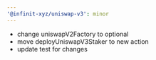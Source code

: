 ```yaml
---
'@infinit-xyz/uniswap-v3': minor
---
```


- change uniswapV2Factory to optional
- move deployUniswapV3Staker to new action
- update test for changes
